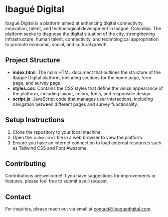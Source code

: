 # Ibagué Digital

Ibagué Digital is a platform aimed at enhancing digital connectivity, innovation, talent, and technological development in Ibagué, Colombia. The platform seeks to diagnose the digital situation of the city, strengthening infrastructure, human talent, connectivity, and technological appropriation to promote economic, social, and cultural growth.

## Project Structure

- **index.html**: The main HTML document that outlines the structure of the Ibagué Digital platform, including sections for the home page, form page, and survey page.
- **styles.css**: Contains the CSS styles that define the visual appearance of the platform, including layout, colors, fonts, and responsive design.
- **script.js**: JavaScript code that manages user interactions, including navigation between different pages and survey functionality.

## Setup Instructions

1. Clone the repository to your local machine.
2. Open the `index.html` file in a web browser to view the platform.
3. Ensure you have an internet connection to load external resources such as Tailwind CSS and Font Awesome.

## Contributing

Contributions are welcome! If you have suggestions for improvements or features, please feel free to submit a pull request.

## Contact

For inquiries, please reach out via email at contact@ibaguedigital.com.
